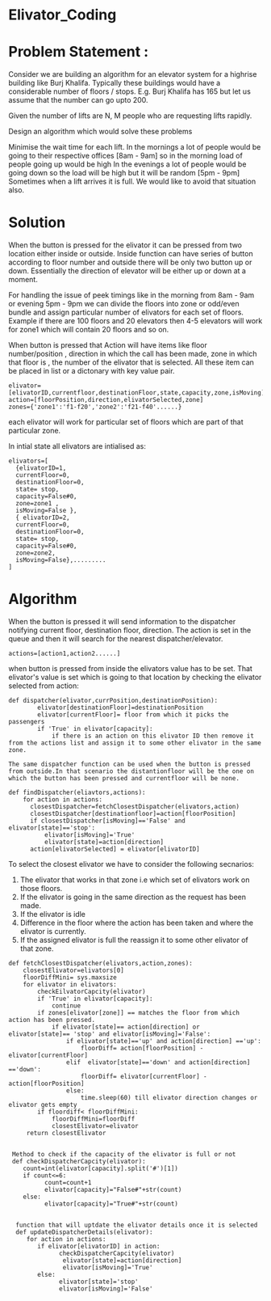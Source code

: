 # Elivator_Coding
# **Problem Statement :** 

Consider we are building an algorithm for an elevator system for a highrise building like Burj Khalifa. Typically these buildings would have a considerable number of floors / stops. E.g. Burj Khalifa has 165 but let us assume that the number can go upto 200.

Given the number of lifts are N, M people who are requesting lifts rapidly. 

Design an algorithm which would solve these problems

Minimise the wait time for each lift.
In the mornings a lot of people would be going to their respective offices [8am - 9am] so in the morning load of people going up would be high
In the evenings a lot of people would be going down so the load will be high but it will be random [5pm - 9pm]
Sometimes when a lift arrives it is full. We would like to avoid that situation also.

 # **Solution**
When the button is pressed for the elivator it can be pressed from two location either inside or outside. Inside function can have series of button according to floor number and outside there will be only two button up or down. Essentially the direction of elevator will be either up or down at a moment.

For handling the issue of peek timings like in the morning from 8am - 9am or evening 5pm - 9pm we can divide the floors into zone or odd/even bundle and assign particular number of elivators for each set of floors. Example if there are 100 floors and 20 elevators then 4-5 elevators will work for zone1 which will contain 20 floors and so on.

When button is pressed that Action will have items like floor number/position , direction in which the call has been made, zone in which that floor is , the number of the elivator that is selected. All these item can be placed in list or a dictonary with key value pair.
```
elivator=[elivatorID,currentfloor,destinationFloor,state,capacity,zone,isMoving]
action=[floorPosition,direction,elivatorSelected,zone]
zones={'zone1':'f1-f20','zone2':'f21-f40'......}
```
each elivator will work for particular set of floors which are part of that particular zone.

In intial state all elivators are intialised as:
```
elivators=[
  {elivatorID=1,
  currentFloor=0,
  destinationFloor=0,
  state= stop,
  capacity=False#0,
  zone=zone1 ,
  isMoving=False },
  { elivatorID=2,
  currentFloor=0,
  destinationFloor=0,
  state= stop,
  capacity=False#0,
  zone=zone2,
  isMoving=False},.........
]
```

 # **Algorithm**
When the button is pressed it will send information to the dispatcher notifying current floor, destination floor, direction. The action is set in the queue and then it will search for the nearest dispatcher/elevator. 
```
actions=[action1,action2......]
```
when button is pressed from inside the elivators value has to be set. That elivator's value is set which is going to that location by checking the elivator selected from action:
```
def dispatcher(elivator,currPosition,destinationPosition):
        elivator[destinationFloor]=destinationPosition
        elivator[currentFloor]= floor from which it picks the passengers
        if 'True' in elivator[capacity]:
            if there is an action on this elivator ID then remove it from the actions list and assign it to some other elivator in the same zone.
            
The same dispatcher function can be used when the button is pressed from outside.In that scenario the distantionfloor will be the one on which the button has been pressed and currentfloor will be none.

def findDispatcher(eliavtors,actions):
    for action in actions:
      closestDispatcher=fetchClosestDispatcher(elivators,action)
      closestDispatcher[destinationfloor]=action[floorPosition]
      if closestDispatcher[isMoving]=='False' and elivator[state]=='stop':
          elivator[isMoving]='True'
          elivator[state]=action[direction]
      action[elivatorSelected] = elivator[elivatorID]
```
To select the closest elivator we have to consider the following secnarios:
1. The elivator that works in that zone i.e which set of elivators work on those floors.
2. If the elivator is going in the same direction as the request has been made.
3. If the elivator is idle
4. Difference in the floor where the action has been taken and where the elivator is currently.
5. If the assigned elivator is full the reassign it to some other elivator of that zone.
```
def fetchClosestDispatcher(elivators,action,zones):
    closestElivator=elivators[0]
    floorDiffMini= sys.maxsize
    for elivator in elivators:
        checkEilvatorCapcity(elivator)
        if 'True' in elivator[capacity]:
            continue
        if zones[elivator[zone]] == matches the floor from which action has been pressed.   
            if elivator[state]== action[direction] or elivator[state]== 'stop' and elivator[isMoving]='False':
                if elivator[state]=='up' and action[direction] =='up':
                    floorDiff= action[floorPosition] - elivator[currentFloor]
                elif  elivator[state]=='down' and action[direction] =='down':
                    floorDiff= elivator[currentFloor] - action[floorPosition]
                else:
                    time.sleep(60) till elivator direction changes or elivator gets empty
        if floordiff< floorDiffMini:
            floorDiffMini=floorDiff
            closestElivator=elivator
     return closestElivator
 
 
 Method to check if the capacity of the elivator is full or not
 def checkDispatcherCapcity(elivator):
    count=int(elivator[capacity].split('#')[1])
    if count<=6:
          count=count+1
          elivator[capacity]="False#"+str(count)
    else:
          elivator[capacity]="True#"+str(count)
  
  
  function that will uptdate the elivator details once it is selected
  def updateDispatcherDetails(elivator):
     for action in actions:
        if elivator[elivatorID] in action:
              checkDispatcherCapcity(elivator)
               elivator[state]=action[direction]
               elivator[isMoving]='True'
        else:
              elivator[state]='stop'
              elivator[isMoving]='False'
```

